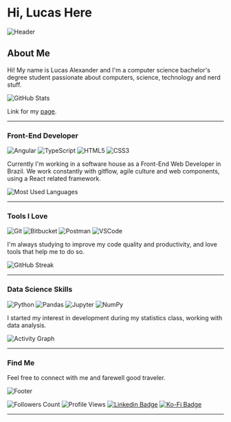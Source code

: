 # Hi, Lucas Here

![Header](https://capsule-render.vercel.app/api?type=wave&section=header&color=222436&fontColor=FF757F&fontAlignY=50&height=250&text=GitHub%20Page&desc=Welcome%20to%20my&descAlignY=25&animation=fadeIn)

## About Me

Hi! My name is Lucas Alexander and I'm a computer science bachelor's degree student passionate about computers, science, technology and nerd stuff.

![GitHub Stats](https://github-readme-stats.vercel.app/api?username=lucasalexander13&show_icons=true&include_all_commits=true&hide=issues&title_color=FF757F&icon_color=599DFF&text_color=F8F8F8&bg_color=222436)

Link for my [page](https://lucasalexander13.github.io/curriculo).

---

### Front-End Developer

![Angular](https://img.shields.io/badge/angular-FF757F.svg?style=for-the-badge&logo=angular&logoColor=white)
![TypeScript](https://img.shields.io/badge/typescript-599DFF.svg?style=for-the-badge&logo=typescript&logoColor=white)
![HTML5](https://img.shields.io/badge/html5-FF757F.svg?style=for-the-badge&logo=html5&logoColor=white)
![CSS3](https://img.shields.io/badge/css3-599DFF.svg?style=for-the-badge&logo=css3&logoColor=white)

Currently I'm working in a software house as a Front-End Web Developer in Brazil. We work constantly with gitflow, agile culture and web components, using a React related framework.

![Most Used Languages](https://github-readme-stats.vercel.app/api/top-langs/?username=lucasalexander13&langs_count=6&title_color=FF757F&icon_color=599DFF&text_color=F8F8F8&bg_color=222436&layout=compact)

---

### Tools I Love

![Git](https://img.shields.io/badge/git-FF757F.svg?style=for-the-badge&logo=git&logoColor=white)
![Bitbucket](https://img.shields.io/badge/bitbucket-599DFF.svg?style=for-the-badge&logo=bitbucket&logoColor=white)
![Postman](https://img.shields.io/badge/Postman-FF757F?style=for-the-badge&logo=postman&logoColor=white)
![VSCode](https://img.shields.io/badge/VS%20Code-599DFF.svg?style=for-the-badge&logo=visual-studio-code&logoColor=white)

I'm always studying to improve my code quality and productivity, and love tools that help me to do so.

![GitHub Streak](https://streak-stats.demolab.com?user=lucasalexander13&border_radius=6&background=222436&stroke=3A3E59&ring=FF98A4&fire=FF757F&currStreakNum=F8F8F8&sideNums=FF757F&currStreakLabel=FF757F&sideLabels=599DFF&dates=F8F8F8)

---

### Data Science Skills

![Python](https://img.shields.io/badge/Python-FF757F?style=for-the-badge&logo=python&logoColor=white)
![Pandas](https://img.shields.io/badge/pandas-599DFF.svg?style=for-the-badge&logo=pandas&logoColor=white)
![Jupyter](https://img.shields.io/badge/jupyter-FF757F.svg?style=for-the-badge&logo=jupyter&logoColor=white)
![NumPy](https://img.shields.io/badge/numpy-599DFF.svg?style=for-the-badge&logo=numpy&logoColor=white)

I started my interest in development during my statistics class, working with data analysis.

![Activity Graph](https://activity-graph.herokuapp.com/graph?username=lucasalexander13&bg_color=222436&color=F8F8F8&title_color=FF757F&line=FF757F&point=599DFF&area=true&area_color=599DFF&hide_border=true&radius=8)

---

### Find Me

Feel free to connect with me and farewell good traveler.

![Footer](https://capsule-render.vercel.app/api?type=wave&section=footer&color=222436&fontColor=FF757F&fontAlignY=50&height=200&text=What,%20still%20here?&desc=Thank%20You!%20Please%20consider%20following%20me&descAlignY=65&animation=fadeIn)

![Followers Count](https://custom-icon-badges.demolab.com/github/followers/lucasalexander13?color=599DFF&labelColor=555555&style=for-the-badge&logo=person-add&label=&logoColor=white")
![Profile Views](https://komarev.com/ghpvc/?username=lucasalexander13&label=visitors&style=for-the-badge&color=FF757F)
[![Linkedin Badge](https://img.shields.io/badge/LinkedIn-599DFF.svg?style=for-the-badge&logo=Linkedin&logoColor=white&link=https://www.linkedin.com/in/lucasalexander13)](https://www.linkedin.com/in/lucasalexander13)
[![Ko-Fi Badge](https://img.shields.io/badge/Ko--fi-FF757F?style=for-the-badge&logo=ko-fi&logoColor=white&link=https://t.me/lucasalexander13)](https://ko-fi.com/lucasalexander13)

---

<!--
![Typing SVG](https://readme-typing-svg.demolab.com?size=16&height=30&font=Fira+Code&pause=1000&color=FF757F&lines=Quote+of+today:)

![Quote](https://github-readme-quotes.herokuapp.com/quote?theme=dark&quoteCategory=motivational)

![Quote](https://readme-jokes.vercel.app/api?bgColor=%23222436&hideBorder=true&qColor=%23FF757F&aColor=%23599DFF&textColor=%23FF757F&codeColor=%23599DFF)

[![Gmail Badge](https://img.shields.io/badge/Gmail-FF757F.svg?style=for-the-badge&logo=gmail&logoColor=white&link=mailto:lucasalexander13@hotmail.com)](mailto:lucasalexander13@hotmail.com)
-->